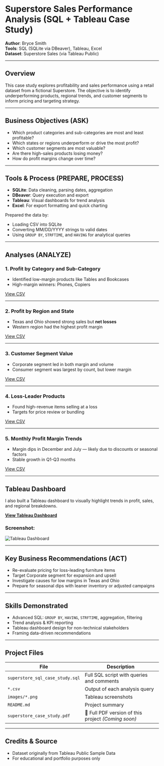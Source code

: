 # Superstore Sales Performance Analysis (SQL + Tableau Case Study)

**Author**: Bryce Smith  
**Tools**: SQL (SQLite via DBeaver), Tableau, Excel  
**Dataset**: Superstore Sales (via Tableau Public)

---

## Overview

This case study explores profitability and sales performance using a retail dataset from a fictional Superstore. The objective is to identify underperforming products, regional trends, and customer segments to inform pricing and targeting strategy.

---

## Business Objectives (ASK)

- Which product categories and sub-categories are most and least profitable?
- Which states or regions underperform or drive the most profit?
- Which customer segments are most valuable?
- Are there high-sales products losing money?
- How do profit margins change over time?

---

## Tools & Process (PREPARE, PROCESS)

- **SQLite**: Data cleaning, parsing dates, aggregation
- **DBeaver**: Query execution and export
- **Tableau**: Visual dashboards for trend analysis
- **Excel**: For export formatting and quick charting

Prepared the data by:
- Loading CSV into SQLite
- Converting MM/DD/YYYY strings to valid dates
- Using `GROUP BY`, `STRFTIME`, and `HAVING` for analytical queries

---

## Analyses (ANALYZE)

### 1. Profit by Category and Sub-Category

- Identified low-margin products like Tables and Bookcases
- High-margin winners: Phones, Copiers

[View CSV](analysis1_profit_by_category.csv)

---

### 2. Profit by Region and State

- Texas and Ohio showed strong sales but **net losses**
- Western region had the highest profit margin

[View CSV](analysis2_profit_by_region.csv)

---

### 3. Customer Segment Value

- Corporate segment led in both margin and volume
- Consumer segment was largest by count, but lower margin

[View CSV](analysis3_segment_profit.csv)

---

### 4. Loss-Leader Products

- Found high-revenue items selling at a loss
- Targets for price review or bundling

[View CSV](analysis4_loss_leaders.csv)

---

### 5. Monthly Profit Margin Trends

- Margin dips in December and July — likely due to discounts or seasonal factors
- Stable growth in Q1-Q3 months

[View CSV](analysis5_monthly_trends.csv)

---

## Tableau Dashboard

I also built a Tableau dashboard to visually highlight trends in profit, sales, and regional breakdowns.

[**View Tableau Dashboard**](https://public.tableau.com/app/profile/bryce.smith4541/viz/SuperstoreSalesPerformanceAnalysis_17497681544780/SuperstorePerformanceProfitSalesRegionalTrends)

### Screenshot:
![Tableau Dashboard](images/tableau_dashboard.png)

---

## Key Business Recommendations (ACT)

- Re-evaluate pricing for loss-leading furniture items
- Target Corporate segment for expansion and upsell
- Investigate causes for low margins in Texas and Ohio
- Prepare for seasonal dips with leaner inventory or adjusted campaigns

---

## Skills Demonstrated

- Advanced SQL: `GROUP BY`, `HAVING`, `STRFTIME`, aggregation, filtering
- Trend analysis & KPI reporting
- Tableau dashboard design for non-technical stakeholders
- Framing data-driven recommendations

---

## Project Files

| File | Description |
|------|-------------|
| `superstore_sql_case_study.sql` | Full SQL script with queries and comments |
| `*.csv` | Output of each analysis query |
| `images/*.png` | Tableau screenshots |
| `README.md` | Project summary |
| `superstore_case_study.pdf` | 📄 Full PDF version of this project *(Coming soon)* |

---

## Credits & Source

- Dataset originally from Tableau Public Sample Data
- For educational and portfolio purposes only

